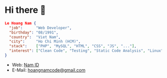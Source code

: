 # Hi there 👋

```json
Le Hoang Nam {
  "job":      "Web Developer",
  "birthday": "08/1991",
  "country":  "Viet Nam",
  "city":     "Ho Chi Minh (HCM)",
  "stack":    ["PHP", "MySQL", "HTML", "CSS", "JS", "..."],
  "interest": ["Clean Code", "Testing", "Static Code Analysis", "Linux", "..."]
}
```

- Web: [Nam ID](https://nam.id.vn)
- E-Mail: [hoangnamcode@gmail.com](mailto:hoangnamcode@gmail.com)
